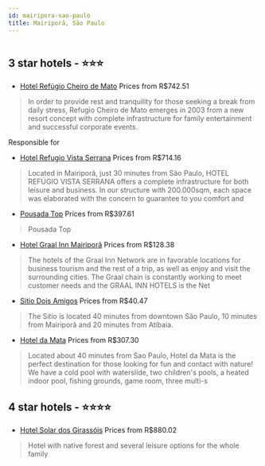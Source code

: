 ```yaml
---
id: mairipora-sao-paulo
title: Mairiporã, São Paulo
---
```


<center><img src="https://novo-hu.s3.amazonaws.com/reservas/ota/prod/hotel/3561/hotel-refugio-cheiro-de-mato-001_20180910152149.jpg" alt="" /></center>


##  3 star hotels - ⭐️⭐️⭐️

-    [Hotel Refúgio Cheiro de Mato](https://us.hurb.com/hotels/mairipora/hotel-refugio-cheiro-de-mato-OMN-6353?cmp=18055) Prices from R$742.51
   > In order to provide rest and tranquility for those seeking a break from daily stress, Refugio Cheiro de Mato emerges in 2003 from a new resort concept with complete infrastructure for family entertainment and successful corporate events.Responsible for 
-    [Hotel Refugio Vista Serrana](https://us.hurb.com/hotels/mairipora/hotel-refugio-vista-serrana-OMN-6889?cmp=18055) Prices from R$714.16
   > Located in Mairiporã, just 30 minutes from São Paulo, HOTEL REFÚGIO VISTA SERRANA offers a complete infrastructure for both leisure and business. In our structure with 200.000sqm, each space was elaborated with the concern to guarantee to you comfort and 
-    [Pousada Top](https://us.hurb.com/hotels/mairipora/pousada-top-9126?cmp=18055) Prices from R$397.61
   > Pousada Top
-    [Hotel Graal Inn Mairiporã](https://us.hurb.com/hotels/mairipora/hotel-graal-inn-mairipora-OMN-10235?cmp=18055) Prices from R$128.38
   > The hotels of the Graal Inn Network are in favorable locations for business tourism and the rest of a trip, as well as enjoy and visit the surrounding cities. The Graal chain is constantly working to meet customer needs and the GRAAL INN HOTELS is the Net
-    [Sitio Dois Amigos](https://us.hurb.com/hotels/mairipora/sitio-dois-amigos-sda-7146?cmp=18055) Prices from R$40.47
   > The Sitio is located 40 minutes from downtown São Paulo, 10 minutes from Mairiporã and 20 minutes from Atibaia.
-    [Hotel da Mata](https://us.hurb.com/hotels/mairipora/hotel-da-mata-OMN-9758?cmp=18055) Prices from R$307.30
   > Located about 40 minutes from Sao Paulo, Hotel da Mata is the perfect destination for those looking for fun and contact with nature!We have a cold pool with waterslide, two children's pools, a heated indoor pool, fishing grounds, game room, three multi-s

##  4 star hotels - ⭐️⭐️⭐️⭐️

-    [Hotel Solar dos Girassóis](https://us.hurb.com/hotels/mairipora/hotel-solar-dos-girassois-771?cmp=18055) Prices from R$880.02
   > Hotel with native forest and several leisure options for the whole family
